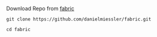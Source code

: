 Download Repo from [fabric](https://github.com/danielmiessler/fabric)

```
git clone https://github.com/danielmiessler/fabric.git
```

```
cd fabric
```

